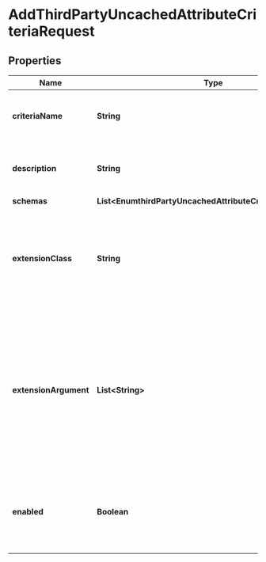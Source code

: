 

# AddThirdPartyUncachedAttributeCriteriaRequest


## Properties

| Name | Type | Description | Notes |
|------------ | ------------- | ------------- | -------------|
|**criteriaName** | **String** | Name of the new Uncached Attribute Criteria |  |
|**description** | **String** | A description for this Uncached Attribute Criteria |  [optional] |
|**schemas** | **List&lt;EnumthirdPartyUncachedAttributeCriteriaSchemaUrn&gt;** |  |  |
|**extensionClass** | **String** | The fully-qualified name of the Java class providing the logic for the Third Party Uncached Attribute Criteria. |  |
|**extensionArgument** | **List&lt;String&gt;** | The set of arguments used to customize the behavior for the Third Party Uncached Attribute Criteria. Each configuration property should be given in the form &#39;name&#x3D;value&#39;. |  [optional] |
|**enabled** | **Boolean** | Indicates whether this Uncached Attribute Criteria is enabled for use in the server. |  |




